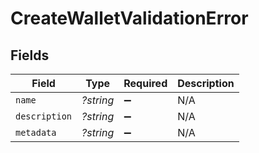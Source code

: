 # CreateWalletValidationError


## Fields

| Field              | Type               | Required           | Description        |
| ------------------ | ------------------ | ------------------ | ------------------ |
| `name`             | *?string*          | :heavy_minus_sign: | N/A                |
| `description`      | *?string*          | :heavy_minus_sign: | N/A                |
| `metadata`         | *?string*          | :heavy_minus_sign: | N/A                |